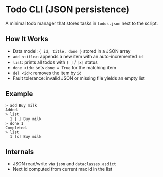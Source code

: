 # Todo CLI (JSON persistence)

A minimal todo manager that stores tasks in `todos.json` next to the script.

## How It Works

- Data model: `{ id, title, done }` stored in a JSON array
- `add <title>`: appends a new item with an auto-incremented `id`
- `list`: prints all todos with `[ ]` / `[x]` status
- `done <id>`: sets `done = True` for the matching item
- `del <id>`: removes the item by `id`
- Fault tolerance: invalid JSON or missing file yields an empty list

## Example

```text
> add Buy milk
Added.
> list
  1 [ ] Buy milk
> done 1
Completed.
> list
  1 [x] Buy milk
```

## Internals

- JSON read/write via `json` and `dataclasses.asdict`
- Next id computed from current max id in the list
